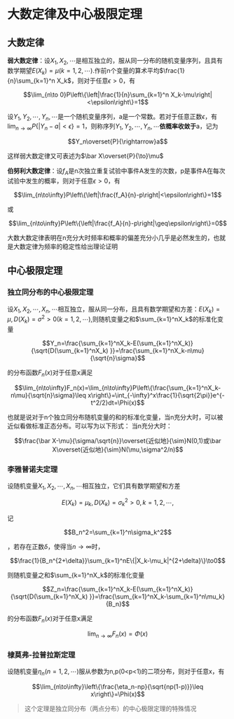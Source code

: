 # 大数定律及中心极限定理
## 大数定律
**弱大数定律**：设$X_1,X_2,\cdots$是相互独立的，服从同一分布的随机变量序列，且具有数学期望$E(X_k)=\mu(k=1,2,\cdots)$.作前n个变量的算术平均$\frac{1}{n}\sum_{k=1}^n X_k$，则对于任意$\epsilon>0$，有

$$\lim_{n\to 0}P\left\{\left|\frac{1}{n}\sum_{k=1}^n X_k-\mu\right|<\epsilon\right\}=1$$

设$Y_1,Y_2,\cdots,Y_n,\cdots$是一个随机变量序列，a是一个常数。若对于任意正数$\epsilon$，有$\lim_{n\to \infty}P\{|Y_n-a|<\epsilon\}=1$，则称序列$Y_1,Y_2,\cdots,Y_n,\cdots$**依概率收敛于**a，记为

$$Y_n\overset{P}{\rightarrow}a$$

这样弱大数定律又可表述为$\bar X\overset{P}{\to}\mu$

**伯努利大数定律**：设$f_A$是n次独立重复试验中事件A发生的次数，p是事件A在每次试验中发生的概率，则对于任意$\epsilon>0$，有

$$\lim_{n\to\infty}P\left\{\left|\frac{f_A}{n}-p\right|<\epsilon\right\}=1$$

或

$$\lim_{n\to\infty}P\left\{\left|\frac{f_A}{n}-p\right|\geq\epsilon\right\}=0$$

大数大数定律表明在n充分大时频率和概率的偏差充分小几乎是必然发生的，也就是大数定律为频率的稳定性给出理论证明
## 中心极限定理
### 独立同分布的中心极限定理
设$X_1,X_2,\cdots,X_n,\cdots$相互独立，服从同一分布，且具有数学期望和方差：$E(X_k)=\mu,D(X_k)=\sigma^2>0(k=1,2,\cdots)$,则随机变量之和$\sum_{k=1}^nX_k$的标准化变量

$$Y_n=\frac{\sum_{k=1}^nX_k-E(\sum_{k=1}^nX_k)}{\sqrt{D(\sum_{k=1}^nX_k) }}=\frac{\sum_{k=1}^nX_k-n\mu}{\sqrt{n}\sigma}$$

的分布函数$F_n(x)$对于任意x满足

$$\lim_{n\to\infty}F_n(x)=\lim_{n\to\infty}P\left\{\frac{\sum_{k=1}^nX_k-n\mu}{\sqrt{n}\sigma}\leq x\right\}=\int_{-\infty}^x\frac{1}{\sqrt{2\pi}}e^{-t^2/2}dt=\Phi(x)$$

也就是说对于n个独立同分布随机变量的和的标准化变量，当n充分大时，可以被近似看做标准正态分布。可以写为以下形式：
当n充分大时：

$$\frac{\bar X-\mu}{\sigma/\sqrt{n}}\overset{近似地}{\sim}N(0,1)或\bar X\overset{近似地}{\sim}N(\mu,\sigma^2/n)$$

### 李雅普诺夫定理
设随机变量$X_1,X_2,\cdots,X_n,\cdots$相互独立，它们具有数学期望和方差

$$E(X_k)=\mu_k, D(X_k)=\sigma_k^2>0,k=1,2,\cdots,$$

记

$$B_n^2=\sum_{k=1}^n\sigma_k^2$$

，若存在正数$\delta$，使得当$n\to\infty$时，

$$\frac{1}{B_n^{2+\delta}}\sum_{k=1}^nE\{|X_k-\mu_k|^{2+\delta}\}\to0$$

则随机变量之和$\sum_{k=1}^nX_k$的标准化变量

$$Z_n=\frac{\sum_{k=1}^nX_k-E(\sum_{k=1}^nX_k)}{\sqrt{D(\sum_{k=1}^nX_k) }}=\frac{\sum_{k=1}^nX_k-\sum_{k=1}^n\mu_k}{B_n}$$

的分布函数$F_n(x)$对于任意x满足

$$\lim_{n\to\infty}F_n(x)=\Phi(x)$$

### 棣莫弗-拉普拉斯定理
设随机变量$\eta_n(n=1,2,\cdots)$服从参数为n,p(0<p<1)的二项分布，则对于任意x，有

$$\lim_{n\to\infty}\left\{\frac{\eta_n-np}{\sqrt{np(1-p)}}\leq x\right\}=\Phi(x)$$

> 这个定理是独立同分布（两点分布）的中心极限定理的特殊情况
